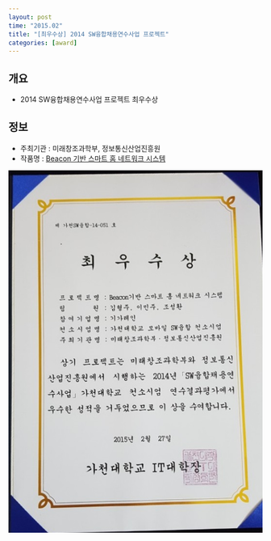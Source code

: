 ```yaml
---
layout: post
time: "2015.02"
title: "[최우수상] 2014 SW융합채용연수사업 프로젝트"
categories: [award]
---
```


## 개요 

* 2014 SW융합채용연수사업 프로젝트 최우수상

## 정보 

* 주최기관 : 미래창조과학부, 정보통신산업진흥원
* 작품명 : [Beacon 기반 스마트 홈 네트워크 시스템](https://sunghwan7330.github.io/portfolio/2014-12-01-smarthome_basedon_beacon/)

![2014_SW융합채용연수_최우수상_조성환](./2014_SW융합채용연수_최우수상_조성환.jpg)